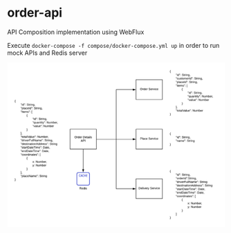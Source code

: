 # order-api

API Composition implementation using WebFlux

Execute ``docker-compose -f compose/docker-compose.yml up`` in order to run mock APIs and Redis server

![diagram](order-api.png)

